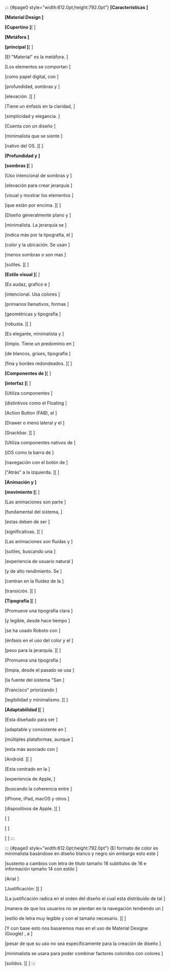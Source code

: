 ::: {#page0 style="width:612.0pt;height:792.0pt"}
**[Características
]**

**[Material Design
]**

**[Cupertino
]**[
]

**[Metáfora
]**

**[principal
]**[
]

[El "Material" es la metáfora.
]

[Los elementos se comportan
]

[como papel digital, con
]

[profundidad, sombras y
]

[elevación.
][
]

[Tiene un énfasis en la claridad,
]

[simplicidad y elegancia.
]

[Cuenta con un diseño
]

[minimalista que se siente
]

[nativo del OS.
][
]

**[Profundidad y
]**

**[sombras
]**[
]

[Uso intencional de sombras y
]

[elevación para crear jerarquía
]

[visual y mostrar los elementos
]

[que están por encima.
][
]

[Diseño generalmente plano y
]

[minimalista. La jerarquía se
]

[indica más por la tipografía, el
]

[color y la ubicación. Se usan
]

[menos sombras o son mas
]

[sutiles.
][
]

**[Estilo visual
]**[
]

[Es audaz, grafico e
]

[intencional. Usa colores
]

[primarios llamativos, formas
]

[geométricas y tipografía
]

[robusta.
][
]

[Es elegante, minimalista y
]

[limpio. Tiene un predominio en
]

[de blancos, grises, tipografía
]

[fina y bordes redondeados.
][
]

**[Componentes de
]**[
]

**[interfaz
]**[
]

[Utiliza componentes
]

[distintivos como el Floating
]

[Action Button (FAB), el
]

[Drawer o menú lateral y el
]

[Snackbar.
][
]

[Utiliza componentes nativos de
]

[iOS como la barra de
]

[navegación con el botón de
]

["Atrás" a la izquierda.
][
]

**[Animación y
]**

**[movimiento
]**[
]

[Las animaciones son parte
]

[fundamental del sistema,
]

[estas deben de ser
]

[significativas.
][
]

[Las animaciones son fluidas y
]

[sutiles, buscando una
]

[experiencia de usuario natural
]

[y de alto rendimiento. Se
]

[centran en la fluidez de la
]

[transición.
][
]

**[Tipografía
]**[
]

[Promueve una tipografía clara
]

[y legible, desde hace tiempo
]

[se ha usado Roboto con
]

[énfasis en el uso del color y el
]

[peso para la jerarquía.
][
]

[Promueva una tipografía
]

[limpia, desde el pasado se usa
]

[la fuente del sistema "San
]

[Francisco" priorizando
]

[legibilidad y minimalismo.
][
]

**[Adaptabilidad
]**[
]

[Esta diseñado para ser
]

[adaptable y consistente en
]

[múltiples plataformas, aunque
]

[esta más asociado con
]

[Android.
][
]

[Esta centrado en la
]

[experiencia de Apple,
]

[buscando la coherencia entre
]

[iPhone, iPad, macOS y otros
]

[dispositivos de Apple.
][
]

[
]

[
]

[
]
:::

::: {#page0 style="width:612.0pt;height:792.0pt"}
[El formato de color es minimalista basándose en diseño blanco y negro
sin embargo esto este
]

[sustento a cambios con letra de titulo tamaño 18 subtítulos de 16 e
información tamaño 14 con estilo
]

[Arial
]

[Justificación:
][
]

[La justificación radica en el orden del diseño el cual esta distribuido
de tal
]

[manera de que los usuarios no se pierdan en la navegación tendiendo un
]

[estilo de letra muy legible y con el tamaño necesario.
][
]

[Y con base esto nos basaremos mas en el uso de Material Designe
(Google) , a
]

[pesar de que su uso no sea específicamente para la creación de diseño
]

[minimalista se usara para poder combinar factores coloridos con colores
]

[solidos.
][
]
:::
